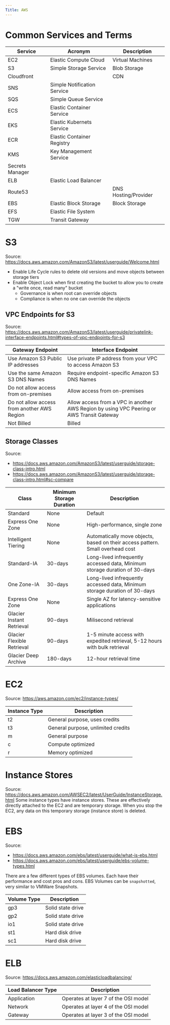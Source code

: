 ```yaml
---
Title: AWS
---
```


# Common Services and Terms
| Service | Acronym | Description |
| ------- | ------- | ----------- |
| EC2 | Elastic Compute Cloud | Virtual Machines |
| S3 | Simple Storage Service | Blob Storage |
| Cloudfront | | CDN |
| SNS | Simple Notification Service | |
| SQS | Simple Queue Service | |
| ECS | Elastic Container Service | |
| EKS | Elastic Kubernets Service | |
| ECR | Elastic Container Registry | |
| KMS | Key Management Service | |
| Secrets Manager |  | |
| ELB | Elastic Load Balancer | |
| Route53 | | DNS Hosting/Provider | 
| EBS | Elastic Block Storage | Block Storage | 
| EFS | Elastic File System | |
| TGW | Transit Gateway | |

# S3
Source: https://docs.aws.amazon.com/AmazonS3/latest/userguide/Welcome.html

- Enable Life Cycle rules to delete old versions and move objects between storage tiers
- Enable Object Lock when first creating the bucket to allow you to create a "write once, read many" bucket
  - Governance is when root can override objects
  - Compliance is when no one can override the objects

## VPC Endpoints for S3
Source: https://docs.aws.amazon.com/AmazonS3/latest/userguide/privatelink-interface-endpoints.html#types-of-vpc-endpoints-for-s3

| Gateway Endpoint | Interface Endpoint |
| ---------------- | ------------------ |
| Use Amazon S3 Public IP addresses | Use private IP address from your VPC to access Amazon S3 |
| Use the same Amazon S3 DNS Names | Require endpoint-specific Amazon S3 DNS Names |
| Do not allow access from on-premises | Allow access from on-premises |
| Do not allow access from another AWS Region | Allow access from a VPC in another AWS Region by using VPC Peering or AWS Transit Gateway |
| Not Billed | Billed

## Storage Classes
Source: 
- https://docs.aws.amazon.com/AmazonS3/latest/userguide/storage-class-intro.html
- https://docs.aws.amazon.com/AmazonS3/latest/userguide/storage-class-intro.html#sc-compare

| Class | Minimum Storage Duration | Description |
| ----- | ------------------------ | ----------- |
| Standard | None | Default |
| Express One Zone | None | High-performance, single zone |
| Intelligent Tiering | None | Automatically move objects, based on their access pattern. Small overhead cost | 
| Standard-IA | 30-days | Long-lived infrequently accessed data, Minimum storage duration of 30-days |
| One Zone-IA | 30-days | Long-lived infrequently accessed data, Minimum storage duration of 30-days |
| Express One Zone | None | Single AZ for latency-sensitive applications |
| Glacier Instant Retrieval | 90-days | Milisecond retrieval |
| Glacier Flexible Retrieval | 90-days | 1-5 minute access with expedited retrieval, 5-12 hours with bulk retrieval |
| Glacier Deep Archive | 180-days | 12-hour retrieval time |


# EC2
Source: https://aws.amazon.com/ec2/instance-types/

| Instance Type | Description |
| ------------- | ----------- |
| t2            | General purpose, uses credits |
| t3            | General purpose, unlimited credits |
| m             | General purpose |
| c             | Compute optimized |
| r             | Memory optimized |

# Instance Stores
Source: https://docs.aws.amazon.com/AWSEC2/latest/UserGuide/InstanceStorage.html
Some instance types have instance stores. These are effectively directly attached to the EC2 and are temporary storage. When you stop the EC2, any data on this temporary storage (instance store) is deleted.

# EBS
Source: 
- https://docs.aws.amazon.com/ebs/latest/userguide/what-is-ebs.html
- https://docs.aws.amazon.com/ebs/latest/userguide/ebs-volume-types.html

There are a few different types of EBS volumes. Each have their performance and cost pros and cons. EBS Volumes can be `snapshotted`, very similar to VMWare Snapshots.

| Volume Type | Description | 
| ----------- | ----------- |
| gp3         | Solid state drive |
| gp2         | Solid state drive |
| io1         | Solid state drive |
| st1         | Hard disk drive |
| sc1         | Hard disk drive |

# ELB
Source: https://docs.aws.amazon.com/elasticloadbalancing/

| Load Balancer Type | Description | 
| ------------------ | ----------- |
| Application | Operates at layer 7 of the OSI model |
| Network | Operates at layer 4 of the OSI model |
| Gateway | Operates at layer 3 of the OSI model |
